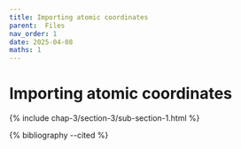 ```yaml
---
title: Importing atomic coordinates
parent:  Files
nav_order: 1
date: 2025-04-08
maths: 1
---
```


# Importing atomic coordinates

{% include chap-3/section-3/sub-section-1.html %}

{% bibliography --cited %}

